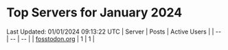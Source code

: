 # Top Servers for January 2024
Last Updated: 01/01/2024 09:13:22 UTC
| Server | Posts | Active Users |
| -- | -- | -- |
| [fosstodon.org](https://fosstodon.org/tags/PowerShell) | 1 | 1 |
